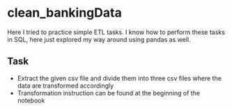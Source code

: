 # clean_bankingData
Here I tried to practice simple ETL tasks. I know how to perform these tasks in SQL, here just explored my way around using pandas as well.

## Task
- Extract the given csv file and divide them into three csv files where the data are transformed accordingly
- Transformation instruction  can be found at the beginning of the notebook
